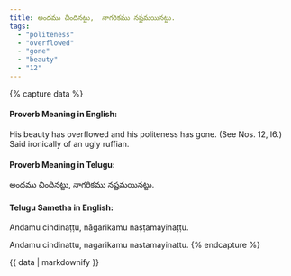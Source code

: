 ```yaml
---
title: అందము చిందినట్టు,  నాగరికము నష్టమయినట్టు.
tags:
  - "politeness"
  - "overflowed"
  - "gone"
  - "beauty"
  - "12"
---
```


{% capture data %}
#### Proverb Meaning in English:
His beauty has overflowed and his politeness has gone.
(See Nos. 12, l6.)
Said ironically of an ugly ruffian.

#### Proverb Meaning in Telugu:
అందము చిందినట్టు,  నాగరికము నష్టమయినట్టు.

#### Telugu Sametha in English:
Andamu cindinaṭṭu,  nāgarikamu naṣṭamayinaṭṭu.

Andamu cindinattu,  nagarikamu nastamayinattu.
{% endcapture %}

{{ data | markdownify }}


